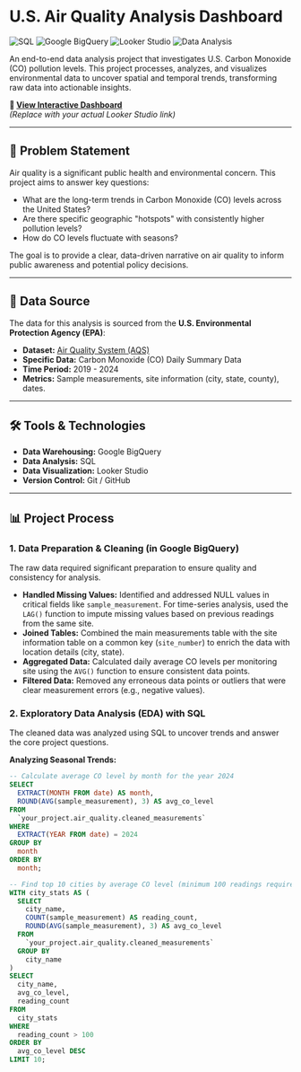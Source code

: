 # U.S. Air Quality Analysis Dashboard

![SQL](https://img.shields.io/badge/SQL-Querying-blue)
![Google BigQuery](https://img.shields.io/badge/Google%20BigQuery-Data%20Warehouse-%234285F4)
![Looker Studio](https://img.shields.io/badge/Looker%20Studio-Data%20Viz-%23DC3932)
![Data Analysis](https://img.shields.io/badge/Project-Data%20Analysis-brightgreen)

An end-to-end data analysis project that investigates U.S. Carbon Monoxide (CO) pollution levels. This project processes, analyzes, and visualizes environmental data to uncover spatial and temporal trends, transforming raw data into actionable insights.

**🔗 [View Interactive Dashboard](https://lookerstudio.google.com/your-dashboard-link-here)**  
*(Replace with your actual Looker Studio link)*

---

## 📌 Problem Statement

Air quality is a significant public health and environmental concern. This project aims to answer key questions:
- What are the long-term trends in Carbon Monoxide (CO) levels across the United States?
- Are there specific geographic "hotspots" with consistently higher pollution levels?
- How do CO levels fluctuate with seasons?

The goal is to provide a clear, data-driven narrative on air quality to inform public awareness and potential policy decisions.

---

## 📁 Data Source

The data for this analysis is sourced from the **U.S. Environmental Protection Agency (EPA)**:
- **Dataset:** [Air Quality System (AQS)](https://www.epa.gov/outdoor-air-quality-data)
- **Specific Data:** Carbon Monoxide (CO) Daily Summary Data
- **Time Period:** 2019 - 2024
- **Metrics:** Sample measurements, site information (city, state, county), dates.

---

## 🛠️ Tools & Technologies

- **Data Warehousing:** Google BigQuery
- **Data Analysis:** SQL
- **Data Visualization:** Looker Studio
- **Version Control:** Git / GitHub

---

## 📊 Project Process

### 1. Data Preparation & Cleaning (in Google BigQuery)

The raw data required significant preparation to ensure quality and consistency for analysis.

- **Handled Missing Values:** Identified and addressed NULL values in critical fields like `sample_measurement`. For time-series analysis, used the `LAG()` function to impute missing values based on previous readings from the same site.
- **Joined Tables:** Combined the main measurements table with the site information table on a common key (`site_number`) to enrich the data with location details (city, state).
- **Aggregated Data:** Calculated daily average CO levels per monitoring site using the `AVG()` function to ensure consistent data points.
- **Filtered Data:** Removed any erroneous data points or outliers that were clear measurement errors (e.g., negative values).

### 2. Exploratory Data Analysis (EDA) with SQL

The cleaned data was analyzed using SQL to uncover trends and answer the core project questions.

**Analyzing Seasonal Trends:**
```sql
-- Calculate average CO level by month for the year 2024
SELECT
  EXTRACT(MONTH FROM date) AS month,
  ROUND(AVG(sample_measurement), 3) AS avg_co_level
FROM
  `your_project.air_quality.cleaned_measurements`
WHERE
  EXTRACT(YEAR FROM date) = 2024
GROUP BY
  month
ORDER BY
  month;

-- Find top 10 cities by average CO level (minimum 100 readings required)
WITH city_stats AS (
  SELECT
    city_name,
    COUNT(sample_measurement) AS reading_count,
    ROUND(AVG(sample_measurement), 3) AS avg_co_level
  FROM
    `your_project.air_quality.cleaned_measurements`
  GROUP BY
    city_name
)
SELECT
  city_name,
  avg_co_level,
  reading_count
FROM
  city_stats
WHERE
  reading_count > 100
ORDER BY
  avg_co_level DESC
LIMIT 10;
